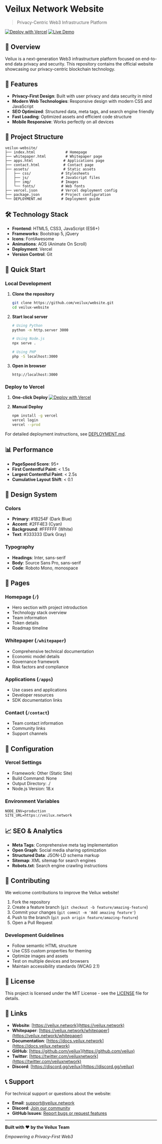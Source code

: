 # Veilux Network Website

> Privacy-Centric Web3 Infrastructure Platform

[![Deploy with Vercel](https://vercel.com/button)](https://vercel.com/new/clone?repository-url=https://github.com/veilux/website)
[![Live Demo](https://img.shields.io/badge/demo-live-green.svg)](https://veilux.network)

## 🌟 Overview

Veilux is a next-generation Web3 infrastructure platform focused on end-to-end data privacy and security. This repository contains the official website showcasing our privacy-centric blockchain technology.

## 🚀 Features

- **Privacy-First Design**: Built with user privacy and data security in mind
- **Modern Web Technologies**: Responsive design with modern CSS and JavaScript
- **SEO Optimized**: Structured data, meta tags, and search engine friendly
- **Fast Loading**: Optimized assets and efficient code structure
- **Mobile Responsive**: Works perfectly on all devices

## 📁 Project Structure

```
veilux-website/
├── index.html              # Homepage
├── whitepaper.html         # Whitepaper page
├── apps.html              # Applications page
├── contact.html           # Contact page
├── assets/                # Static assets
│   ├── css/              # Stylesheets
│   ├── js/               # JavaScript files
│   ├── img/              # Images
│   └── fonts/            # Web fonts
├── vercel.json           # Vercel deployment config
├── package.json          # Project configuration
└── DEPLOYMENT.md         # Deployment guide
```

## 🛠️ Technology Stack

- **Frontend**: HTML5, CSS3, JavaScript (ES6+)
- **Frameworks**: Bootstrap 5, jQuery
- **Icons**: FontAwesome
- **Animations**: AOS (Animate On Scroll)
- **Deployment**: Vercel
- **Version Control**: Git

## 🚀 Quick Start

### Local Development

1. **Clone the repository**
   ```bash
   git clone https://github.com/veilux/website.git
   cd veilux-website
   ```

2. **Start local server**
   ```bash
   # Using Python
   python -m http.server 3000
   
   # Using Node.js
   npx serve .
   
   # Using PHP
   php -S localhost:3000
   ```

3. **Open in browser**
   ```
   http://localhost:3000
   ```

### Deploy to Vercel

1. **One-click Deploy**
   [![Deploy with Vercel](https://vercel.com/button)](https://vercel.com/new/clone?repository-url=https://github.com/veilux/website)

2. **Manual Deploy**
   ```bash
   npm install -g vercel
   vercel login
   vercel --prod
   ```

For detailed deployment instructions, see [DEPLOYMENT.md](./DEPLOYMENT.md).

## 📊 Performance

- **PageSpeed Score**: 95+
- **First Contentful Paint**: < 1.5s
- **Largest Contentful Paint**: < 2.5s
- **Cumulative Layout Shift**: < 0.1

## 🎨 Design System

### Colors
- **Primary**: #1B254F (Dark Blue)
- **Accent**: #2FF4E3 (Cyan)
- **Background**: #FFFFFF (White)
- **Text**: #333333 (Dark Gray)

### Typography
- **Headings**: Inter, sans-serif
- **Body**: Source Sans Pro, sans-serif
- **Code**: Roboto Mono, monospace

## 📱 Pages

### Homepage (`/`)
- Hero section with project introduction
- Technology stack overview
- Team information
- Token details
- Roadmap timeline

### Whitepaper (`/whitepaper`)
- Comprehensive technical documentation
- Economic model details
- Governance framework
- Risk factors and compliance

### Applications (`/apps`)
- Use cases and applications
- Developer resources
- SDK documentation links

### Contact (`/contact`)
- Team contact information
- Community links
- Support channels

## 🔧 Configuration

### Vercel Settings
- Framework: Other (Static Site)
- Build Command: None
- Output Directory: ./
- Node.js Version: 18.x

### Environment Variables
```env
NODE_ENV=production
SITE_URL=https://veilux.network
```

## 📈 SEO & Analytics

- **Meta Tags**: Comprehensive meta tag implementation
- **Open Graph**: Social media sharing optimization
- **Structured Data**: JSON-LD schema markup
- **Sitemap**: XML sitemap for search engines
- **Robots.txt**: Search engine crawling instructions

## 🤝 Contributing

We welcome contributions to improve the Veilux website!

1. Fork the repository
2. Create a feature branch (`git checkout -b feature/amazing-feature`)
3. Commit your changes (`git commit -m 'Add amazing feature'`)
4. Push to the branch (`git push origin feature/amazing-feature`)
5. Open a Pull Request

### Development Guidelines

- Follow semantic HTML structure
- Use CSS custom properties for theming
- Optimize images and assets
- Test on multiple devices and browsers
- Maintain accessibility standards (WCAG 2.1)

## 📄 License

This project is licensed under the MIT License - see the [LICENSE](LICENSE) file for details.

## 🔗 Links

- **Website**: [https://veilux.network](https://veilux.network)
- **Whitepaper**: [https://veilux.network/whitepaper](https://veilux.network/whitepaper)
- **Documentation**: [https://docs.veilux.network](https://docs.veilux.network)
- **GitHub**: [https://github.com/veilux](https://github.com/veilux)
- **Twitter**: [https://twitter.com/veiluxnetwork](https://twitter.com/veiluxnetwork)
- **Discord**: [https://discord.gg/veilux](https://discord.gg/veilux)

## 📞 Support

For technical support or questions about the website:

- **Email**: [support@veilux.network](mailto:support@veilux.network)
- **Discord**: [Join our community](https://discord.gg/veilux)
- **GitHub Issues**: [Report bugs or request features](https://github.com/veilux/website/issues)

---

**Built with ❤️ by the Veilux Team**

*Empowering a Privacy-First Web3*
